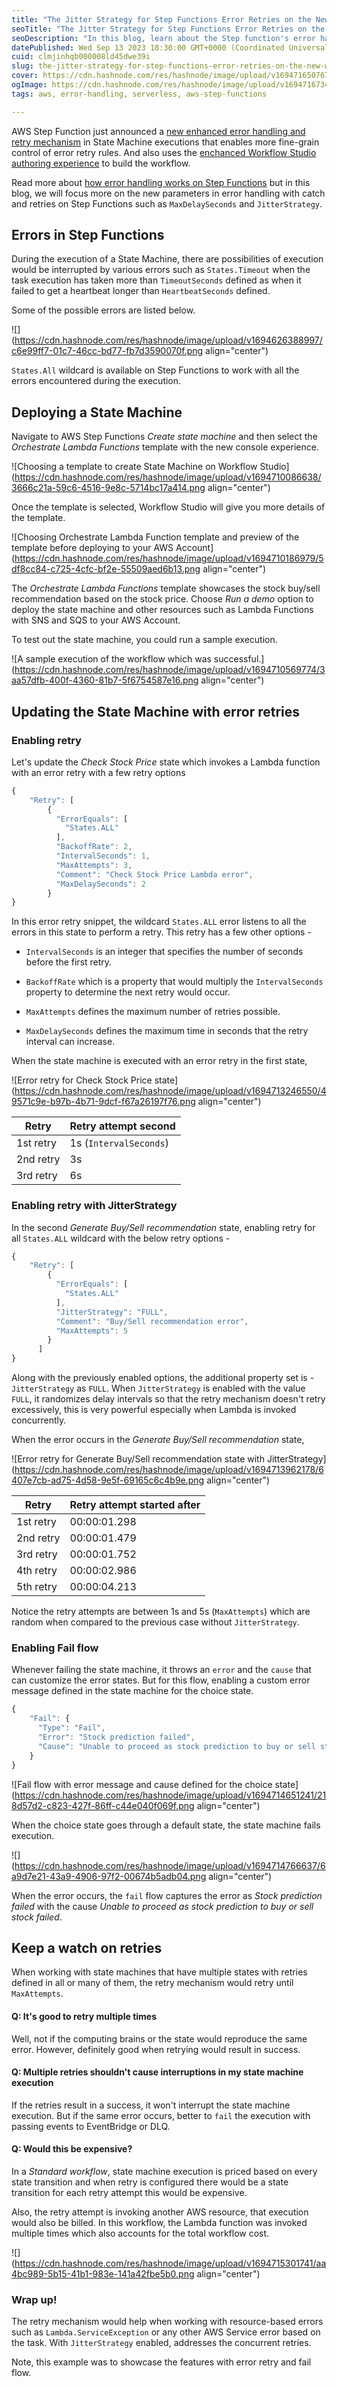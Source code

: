 ```yaml
---
title: "The Jitter Strategy for Step Functions Error Retries on the New Workflow Studio"
seoTitle: "The Jitter Strategy for Step Functions Error Retries on the New Workfl"
seoDescription: "In this blog, learn about the Step function's error handling and how JitterStrategy would make a difference when Step function retries."
datePublished: Wed Sep 13 2023 18:30:00 GMT+0000 (Coordinated Universal Time)
cuid: clmjinhqb000008ld45dwe39i
slug: the-jitter-strategy-for-step-functions-error-retries-on-the-new-workflow-studio
cover: https://cdn.hashnode.com/res/hashnode/image/upload/v1694716507673/3fc23da8-4ecb-40e8-af65-ae6ea0de604b.png
ogImage: https://cdn.hashnode.com/res/hashnode/image/upload/v1694716734325/dc283e2c-42ef-41e8-a056-79e79205aef6.png
tags: aws, error-handling, serverless, aws-step-functions

---
```


AWS Step Function just announced a [new enhanced error handling and retry mechanism](https://aws.amazon.com/about-aws/whats-new/2023/09/aws-step-functions-enhanced-error-handling/) in State Machine executions that enables more fine-grain control of error retry rules. And also uses the [enchanced Workflow Studio authoring experience](https://aws.amazon.com/blogs/compute/enhancing-workflow-studio-with-new-features-for-streamlined-authoring) to build the workflow.

Read more about [how error handling works on Step Functions](https://blog.theserverlessterminal.com/handling-errors-with-stepfunctions-sns-sdk-integration) but in this blog, we will focus more on the new parameters in error handling with catch and retries on Step Functions such as `MaxDelaySeconds` and `JitterStrategy`.

## Errors in Step Functions

During the execution of a State Machine, there are possibilities of execution would be interrupted by various errors such as `States.Timeout` when the task execution has taken more than `TimeoutSeconds` defined as when it failed to get a heartbeat longer than `HeartbeatSeconds` defined.

Some of the possible errors are listed below.

![](https://cdn.hashnode.com/res/hashnode/image/upload/v1694626388997/c6e99ff7-01c7-46cc-bd77-fb7d3590070f.png align="center")

`States.All` wildcard is available on Step Functions to work with all the errors encountered during the execution.

## Deploying a State Machine

Navigate to AWS Step Functions *Create state machine* and then select the *Orchestrate Lambda Functions* template with the new console experience.

![Choosing a template to create State Machine on Workflow Studio](https://cdn.hashnode.com/res/hashnode/image/upload/v1694710086638/3666c21a-59c6-4516-9e8c-5714bc17a414.png align="center")

Once the template is selected, Workflow Studio will give you more details of the template.

![Choosing Orchestrate Lambda Function template and preview of the template before deploying to your AWS Account](https://cdn.hashnode.com/res/hashnode/image/upload/v1694710186979/5df8cc84-c725-4cfc-bf2e-55509aed6b13.png align="center")

The *Orchestrate Lambda Functions* template showcases the stock buy/sell recommendation based on the stock price. Choose *Run a demo* option to deploy the state machine and other resources such as Lambda Functions with SNS and SQS to your AWS Account.

To test out the state machine, you could run a sample execution.

![A sample execution of the workflow which was successful.](https://cdn.hashnode.com/res/hashnode/image/upload/v1694710569774/3aa57dfb-400f-4360-81b7-5f6754587e16.png align="center")

## Updating the State Machine with error retries

### Enabling retry

Let's update the *Check Stock Price* state which invokes a Lambda function with an error retry with a few retry options

```javascript
{
    "Retry": [
        {
          "ErrorEquals": [
            "States.ALL"
          ],
          "BackoffRate": 2,
          "IntervalSeconds": 1,
          "MaxAttempts": 3,
          "Comment": "Check Stock Price Lambda error",
          "MaxDelaySeconds": 2
        }
}
```

In this error retry snippet, the wildcard `States.ALL` error listens to all the errors in this state to perform a retry. This retry has a few other options -

* `IntervalSeconds` is an integer that specifies the number of seconds before the first retry.
    
* `BackoffRate` which is a property that would multiply the `IntervalSeconds` property to determine the next retry would occur.
    
* `MaxAttempts` defines the maximum number of retries possible.
    
* `MaxDelaySeconds` defines the maximum time in seconds that the retry interval can increase.
    

When the state machine is executed with an error retry in the first state,

![Error retry for Check Stock Price state](https://cdn.hashnode.com/res/hashnode/image/upload/v1694713246550/49571c9e-b97b-4b71-9dcf-f67a26197f76.png align="center")

| Retry | Retry attempt second |
| --- | --- |
| 1st retry | 1s (`IntervalSeconds`) |
| 2nd retry | 3s |
| 3rd retry | 6s |

### Enabling retry with JitterStrategy

In the second *Generate Buy/Sell recommendation* state, enabling retry for all `States.ALL` wildcard with the below retry options -

```javascript
{
    "Retry": [
        {
          "ErrorEquals": [
            "States.ALL"
          ],
          "JitterStrategy": "FULL",
          "Comment": "Buy/Sell recommendation error",
          "MaxAttempts": 5
        }
      ]
}
```

Along with the previously enabled options, the additional property set is - `JitterStrategy` as `FULL`. When `JitterStrategy` is enabled with the value `FULL`, it randomizes delay intervals so that the retry mechanism doesn't retry excessively, this is very powerful especially when Lambda is invoked concurrently.

When the error occurs in the *Generate* *Buy/Sell recommendation* state,

![Error retry for Generate Buy/Sell recommendation state with JitterStrategy](https://cdn.hashnode.com/res/hashnode/image/upload/v1694713962178/6407e7cb-ad75-4d58-9e5f-69165c6c4b9e.png align="center")

| Retry | Retry attempt started after |
| --- | --- |
| 1st retry | 00:00:01.298 |
| 2nd retry | 00:00:01.479 |
| 3rd retry | 00:00:01.752 |
| 4th retry | 00:00:02.986 |
| 5th retry | 00:00:04.213 |

Notice the retry attempts are between 1s and 5s (`MaxAttempts`) which are random when compared to the previous case without `JitterStrategy`.

### Enabling Fail flow

Whenever failing the state machine, it throws an `error` and the `cause` that can customize the error states. But for this flow, enabling a custom error message defined in the state machine for the choice state.

```javascript
{
    "Fail": {
      "Type": "Fail",
      "Error": "Stock prediction failed",
      "Cause": "Unable to proceed as stock prediction to buy or sell stock failed"
    }
}
```

![Fail flow with error message and cause defined for the choice state](https://cdn.hashnode.com/res/hashnode/image/upload/v1694714651241/218d57d2-c823-427f-86ff-c44e040f069f.png align="center")

When the choice state goes through a default state, the state machine fails execution.

![](https://cdn.hashnode.com/res/hashnode/image/upload/v1694714766637/6a9d7e21-43a9-4906-97f2-00674b5adb04.png align="center")

When the error occurs, the `fail` flow captures the error as *Stock prediction failed* with the cause *Unable to proceed as stock prediction to buy or sell stock failed*.

## Keep a watch on retries

When working with state machines that have multiple states with retries defined in all or many of them, the retry mechanism would retry until `MaxAttempts`.

#### Q: It's good to retry multiple times

Well, not if the computing brains or the state would reproduce the same error. However, definitely good when retrying would result in success.

#### Q: Multiple retries shouldn't cause interruptions in my state machine execution

If the retries result in a success, it won't interrupt the state machine execution. But if the same error occurs, better to `fail` the execution with passing events to EventBridge or DLQ.

#### Q: Would this be expensive?

In a *Standard workflow*, state machine execution is priced based on every state transition and when retry is configured there would be a state transition for each retry attempt this would be expensive.

Also, the retry attempt is invoking another AWS resource, that execution would also be billed. In this workflow, the Lambda function was invoked multiple times which also accounts for the total workflow cost.

![](https://cdn.hashnode.com/res/hashnode/image/upload/v1694715301741/aa4bc989-5b15-41b1-983e-141a42fbe5b0.png align="center")

### Wrap up!

The retry mechanism would help when working with resource-based errors such as `Lambda.ServiceException` or any other AWS Service error based on the task. With `JitterStrategy` enabled, addresses the concurrent retries.

Note, this example was to showcase the features with error retry and fail flow.